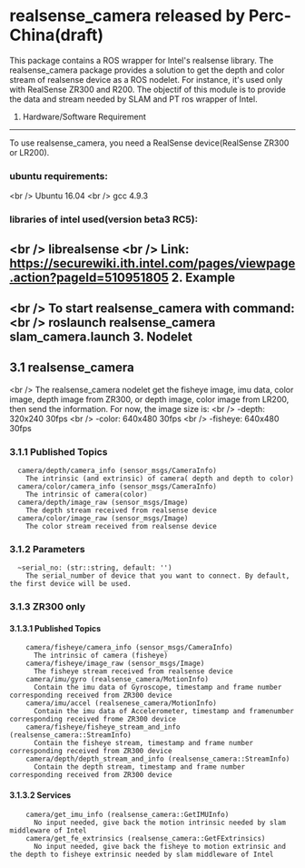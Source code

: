 realsense_camera released by Perc-China(draft)
=========================================
This package contains a ROS wrapper for Intel's realsense library. The realsense_camera package provides a solution to get the depth and color stream of realsense device as a ROS nodelet. For instance, it's used only with RealSense ZR300 and R200. The objectif of this module is to provide the data and stream needed by SLAM and PT ros wrapper of Intel.

1. Hardware/Software Requirement
----------------------------------------
  To use realsense_camera, you need a RealSense device(RealSense ZR300 or LR200).
###  ubuntu requirements:
<br /\>     Ubuntu 16.04
<br /\>     gcc 4.9.3
###  libraries of intel used(version beta3 RC5):
<br /\>     librealsense
<br /\>     Link: https://securewiki.ith.intel.com/pages/viewpage.action?pageId=510951805
2. Example 
---------------------------------------
<br /\>    To start realsense_camera with command: 
<br /\>       roslaunch realsense_camera slam_camera.launch
3. Nodelet
--------------------------------------
##  3.1 realsense_camera 
<br /\>       The realsense_camera nodelet get the fisheye image, imu data, color image, depth image from ZR300, or depth image, color image from LR200, then send the information. For now, the image size is:
<br /\>       -depth: 320x240 30fps
<br /\>       -color: 640x480 30fps
<br /\>       -fisheye: 640x480 30fps
###  3.1.1 Published Topics
      camera/depth/camera_info (sensor_msgs/CameraInfo)
        The intrinsic (and extrinsic) of camera( depth and depth to color)
      camera/color/camera_info (sensor_msgs/CameraInfo)
        The intrinsic of camera(color)
      camera/depth/image_raw (sensor_msgs/Image)
        The depth stream received from realsense device
      camera/color/image_raw (sensor_msgs/Image)
        The color stream received from realsense device
###  3.1.2 Parameters
      ~serial_no: (str::string, default: '') 
        The serial_number of device that you want to connect. By default, the first device will be used.
  
###  3.1.3 ZR300 only
####    3.1.3.1 Published Topics
        camera/fisheye/camera_info (sensor_msgs/CameraInfo)
          The intrinsic of camera (fisheye)
        camera/fisheye/image_raw (sensor_msgs/Image)
          The fisheye stream received from realsense device
        camera/imu/gyro (realsense_camera/MotionInfo) 
          Contain the imu data of Gyroscope, timestamp and frame number corresponding received from ZR300 device
        camera/imu/accel (realsenese_camera/MotionInfo)
          Contain the imu data of Accelerometer, timestamp and framenumber corresponding received frome ZR300 device
        camera/fisheye/fisheye_stream_and_info (realsense_camera::StreamInfo)
          Contain the fisheye stream, timestamp and frame number corresponding received from ZR300 device
        camera/depth/depth_stream_and_info (realsense_camera::StreamInfo)
          Contain the depth stream, timestamp and frame number corresponding received from ZR300 device
####    3.1.3.2 Services
        camera/get_imu_info (realsense_camera::GetIMUInfo)
          No input needed, give back the motion intrinsic needed by slam middleware of Intel
        camera/get_fe_extrinsics (realsense_camera::GetFExtrinsics)
          No input needed, give back the fisheye to motion extrinsic and the depth to fisheye extrinsic needed by slam middleware of Intel
